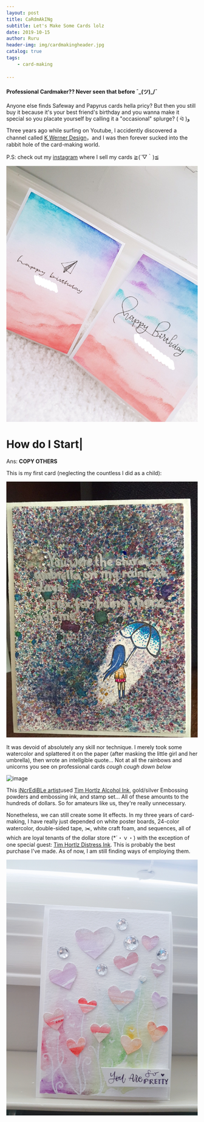 ```yaml
---
layout: post
title: CaRdmAkINg
subtitle: Let's Make Some Cards lolz
date: 2019-10-15
author: Ruru
header-img: img/cardmakingheader.jpg
catalog: true
tags:
    - card-making
 
---  
```

#### Professional Cardmaker?? Never seen that before  ¯\_(ツ)_/¯

Anyone else finds Safeway and Papyrus cards hella pricy? But then you still buy it because it's your best friend's birthday and you wanna make it special so you placate yourself by calling it a "occasional" splurge? ( ᐛ )و


Three years ago while surfing on Youtube, I accidently discovered a channel called [K Werner Design](https://www.youtube.com/user/starofmay)，and I was then forever sucked into the rabbit hole of the card-making world.  


P.S: check out my [instagram](https://www.instagram.com/ruru_the_cardmaker/) where I sell my cards ≧(´▽｀)≦


![Image](https://raw.githubusercontent.com/Ruth27/PicGo/master/Inked20190401_172759_187_LI.jpg)

# How do I Start|
Ans: **COPY OTHERS**

This is my first card (neglecting the countless I did as a child):

![Images](https://raw.githubusercontent.com/Ruth27/PicGo/master/mmexport1508707886015.jpg)

It was devoid of absolutely any skill nor technique. I merely took some watercolor and splattered it on the paper (after masking the little girl and her umbrella), then wrote an intellgible quote... Not at all the rainbows and unicorns you see on professional cards *cough cough down below*


![image](https://raw.githubusercontent.com/Ruth27/PicGo/master/Capture.PNG)

This [iNcrEdiBLe artist](https://www.youtube.com/user/jennifermcguireink)used [Tim Hortlz Alcohol Ink](https://rangerink.com/collections/tim-holtz-alcohol-inks),  gold/silver Embossing powders and embossing ink, and stamp set... All of these amounts to the hundreds of dollars. So for amateurs like us, they're really unnecessary.

Nonetheless, we can still create some lit effects. In my three years of card-making, I have really just depended on white poster boards, 24-color watercolor, double-sided tape, ✂️, white craft foam, and sequences, all of which are loyal tenants of the dollar store (*´・ｖ・) with the exception of one special guest: [Tim Hortlz Distress Ink](https://rangerink.com/collections/tim-holtz-distress-ink-pads). This is probably the best purchase I've made. As of now, I am still finding ways of employing them.

![images](https://raw.githubusercontent.com/Ruth27/PicGo/master/20190127_125116_252.jpg)
